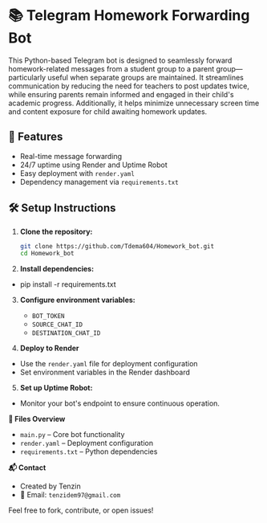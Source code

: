 # 📚 Telegram Homework Forwarding Bot

This Python-based Telegram bot is designed to seamlessly forward homework-related messages from a student group to a parent group—particularly useful when separate groups are maintained. It streamlines communication by reducing the need for teachers to post updates twice, while ensuring parents remain informed and engaged in their child's academic progress. Additionally, it helps minimize unnecessary screen time and content exposure for child awaiting homework updates.

## 🚀 Features

- Real-time message forwarding
- 24/7 uptime using Render and Uptime Robot
- Easy deployment with `render.yaml`
- Dependency management via `requirements.txt`
 
## 🛠️ Setup Instructions
1. **Clone the repository:**
   ```bash
   git clone https://github.com/Tdema604/Homework_bot.git
   cd Homework_bot
   
2. **Install dependencies:**
- pip install -r requirements.txt
 

3. **Configure environment variables:**

   - `BOT_TOKEN`
   - `SOURCE_CHAT_ID`
   - `DESTINATION_CHAT_ID`


4. **Deploy to Render**
- Use the `render.yaml` file for deployment configuration
- Set environment variables in the Render dashboard

5. **Set up Uptime Robot:**
  - Monitor your bot's endpoint to ensure continuous operation.

**📄 Files Overview**
- `main.py` – Core bot functionality
- `render.yaml` – Deployment configuration
- `requirements.txt` – Python dependencies

**📬 Contact**
- Created by Tenzin
- 📧 Email: `tenzidem97@gmail.com`



Feel free to fork, contribute, or open issues!
